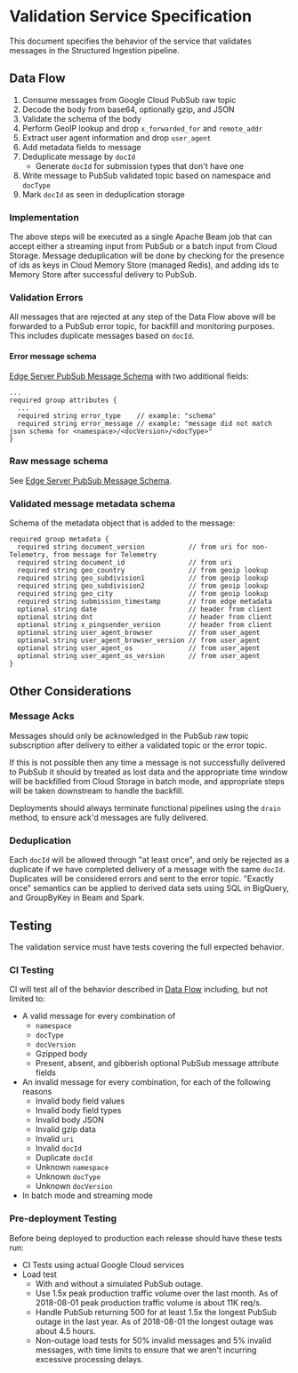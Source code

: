 # Validation Service Specification

This document specifies the behavior of the service that validates messages
in the Structured Ingestion pipeline.

## Data Flow

1. Consume messages from Google Cloud PubSub raw topic
1. Decode the body from base64, optionally gzip, and JSON
1. Validate the schema of the body
1. Perform GeoIP lookup and drop `x_forwarded_for` and `remote_addr`
1. Extract user agent information and drop `user_agent`
1. Add metadata fields to message
1. Deduplicate message by `docId`
   * Generate `docId` for submission types that don't have one
1. Write message to PubSub validated topic based on namespace and `docType`
1. Mark `docId` as seen in deduplication storage

### Implementation

The above steps will be executed as a single Apache Beam job that can accept
either a streaming input from PubSub or a batch input from Cloud Storage.
Message deduplication will be done by checking for the presence of ids as keys
in Cloud Memory Store (managed Redis), and adding ids to Memory Store after
successful delivery to PubSub.

### Validation Errors

All messages that are rejected at any step of the Data Flow above will be
forwarded to a PubSub error topic, for backfill and monitoring purposes.
This includes duplicate messages based on `docId`.

#### Error message schema

[Edge Server PubSub Message Schema](edge.md#edge-server-pubsub-message-schema)
with two additional fields:

```
...
required group attributes {
  ...
  required string error_type    // example: "schema"
  required string error_message // example: "message did not match json schema for <namespace>/<docVersion>/<docType>"
}
```

### Raw message schema

See [Edge Server PubSub Message Schema](edge.md#edge-server-pubsub-message-schema).

### Validated message metadata schema

Schema of the metadata object that is added to the message:

```
required group metadata {
  required string document_version           // from uri for non-Telemetry, from message for Telemetry
  required string document_id                // from uri
  required string geo_country                // from geoip lookup
  required string geo_subdivision1           // from geoip lookup
  required string geo_subdivision2           // from geoip lookup
  required string geo_city                   // from geoip lookup
  required string submission_timestamp       // from edge metadata
  optional string date                       // header from client
  optional string dnt                        // header from client
  optional string x_pingsender_version       // header from client
  optional string user_agent_browser         // from user_agent
  optional string user_agent_browser_version // from user_agent
  optional string user_agent_os              // from user_agent
  optional string user_agent_os_version      // from user_agent
}
```

## Other Considerations

### Message Acks

Messages should only be acknowledged in the PubSub raw topic subscription after
delivery to either a validated topic or the error topic.

If this is not possible then any time a message is not successfully delivered
to PubSub it should by treated as lost data and the appropriate time window
will be backfilled from Cloud Storage in batch mode, and appropriate steps will
be taken downstream to handle the backfill.

Deployments should always terminate functional pipelines using the `drain`
method, to ensure ack'd messages are fully delivered.

### Deduplication

Each `docId` will be allowed through "at least once", and only be
rejected as a duplicate if we have completed delivery of a message with the
same `docId`. Duplicates will be considered errors and sent to the error topic.
"Exactly once" semantics can be applied to derived data sets using SQL in
BigQuery, and GroupByKey in Beam and Spark.

## Testing

The validation service must have tests covering the full expected behavior.

### CI Testing

CI will test all of the behavior described in [Data Flow](#data-flow)
including, but not limited to:

 * A valid message for every combination of
   * `namespace`
   * `docType`
   * `docVersion`
   * Gzipped body
   * Present, absent, and gibberish optional PubSub message attribute fields
 * An invalid message for every combination, for each of the following reasons
   * Invalid body field values
   * Invalid body field types
   * Invalid body JSON
   * Invalid gzip data
   * Invalid `uri`
   * Invalid `docId`
   * Duplicate `docId`
   * Unknown `namespace`
   * Unknown `docType`
   * Unknown `docVersion`
 * In batch mode and streaming mode

### Pre-deployment Testing

Before being deployed to production each release should have these tests run:

 * CI Tests using actual Google Cloud services
 * Load test
   * With and without a simulated PubSub outage.
   * Use 1.5x peak production traffic volume over the last month. As of
     2018-08-01 peak production traffic volume is about 11K req/s.
   * Handle PubSub returning 500 for at least 1.5x the longest PubSub outage in
     the last year. As of 2018-08-01 the longest outage was about 4.5 hours.
   * Non-outage load tests for 50% invalid messages and 5% invalid messages, with
     time limits to ensure that we aren't incurring excessive processing delays.
